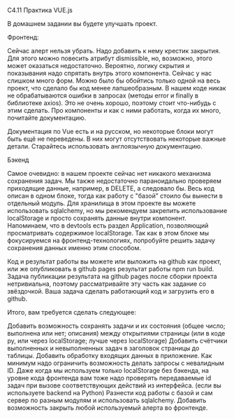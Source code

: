 C4.11 Практика VUE.js

В домашнем задании вы будете улучшать проект.

Фронтенд:

Сейчас алерт нельзя убрать. Надо добавить к нему крестик закрытия. Для этого можно повесить атрибут dismissible, но, возможно, этого может оказаться недостаточно. Вероятно, логику скрытия и показывания надо спрятать внутрь этого компонента.
Сейчас у нас слишком много форм. Можно было бы обойтись только одной на весь проект, что сделало бы код менее лапшеобразным.
В нашем коде никак не обрабатываются ошибки в запросах (методы error и finally в библиотеке axios). Это не очень хорошо, поэтому стоит что-нибудь с этим сделать.
Про компоненты и как с ними работать, когда их много, почитайте документацию.

Документация по Vue есть и на русском, но некоторые блоки могут быть ещё не переведены. В них могут отсутствовать некоторые важные детали. Старайтесь использовать англоязычную документацию.

Бэкенд

Самое очевидно: в нашем проекте сейчас нет никакого механизма сохранения задач.
Мы также недостаточно параноидально проверяем приходящие данные, например, в DELETE, а следовало бы.
Весь код описан в одном блоке, тогда как работу с "базой" стоило бы вынести в отдельный модуль.
Для хранилища в этом проекте вы можете использовать sqlalchemy, но мы рекомендуем закрепить использование localStorage и просто сохранять данные внутри компонент. Напоминаем, что в devtools есть раздел Application, позволяющий просматривать содержимое localStorage. Так как в этом блоке мы фокусируемся на фронтенд-технологиях, попробуйте решить задачу сохранения данных именно этим способом.

Код и результат работы вы можете или выложить на github как проект, или же опубликовать в github pages результат работы npm run build. Задача публикации результата на github pages после сборки проекта нетривиальна, поэтому рассматривайте эту часть как задание со звёздочкой. Ваша задача сделать работающий код и загрузить его в github.

Итого, вам требуется сделать следующее:

Добавить возможность сохранять задачи и их состояния (общее число; выполнена или нет; описания) между открытиями страницы (или в коде py, или через localStorage; лучше через localStorage)
Добавить счётчики выполненных и невыполненных задач в заголовок страницы до таблицы.
Добавить обработку входящих данных в приложение. Как минимум надо ограничить возможность делать запросы с невалидным ID. Даже когда мы используем только localStorage без бэкенда, на уровне кода фронтенда вам тоже надо проверять передаваемые id задач при вызове соответствующих действий из интерфейса.
(если вы используете backend на Python) Разнести код работы с базой и сам сервер по разным модулям и использовать sqlalchemy.
Добавить возможность закрыть любой используемый алерта во фронтенде.
